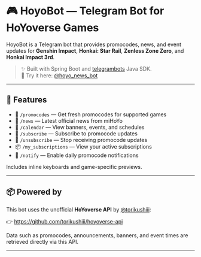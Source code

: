 # 🎮 HoyoBot — Telegram Bot for HoYoverse Games

HoyoBot is a Telegram bot that provides promocodes, news, and event updates for **Genshin Impact**, **Honkai: Star Rail**, **Zenless Zone Zero**, and **Honkai Impact 3rd**.

> ✨ Built with Spring Boot and [telegrambots](https://github.com/rubenlagus/TelegramBots) Java SDK.  
> 🤖 Try it here: [@hoyo_news_bot](https://t.me/hoyo_news_bot)

---

## 🔧 Features

- 🎁 `/promocodes` — Get fresh promocodes for supported games  
- 📰 `/news` — Latest official news from miHoYo  
- 📅 `/calendar` — View banners, events, and schedules  
- 🔔 `/subscribe` — Subscribe to promocode updates  
- 🚫 `/unsubscribe` — Stop receiving promocode updates  
- 📦 `/my_subscriptions` — View your active subscriptions  
- 🔔 `/notify` — Enable daily promocode notifications

Includes inline keyboards and game-specific previews.

---

## 📦 Powered by

This bot uses the unofficial **HoYoverse API** by [@torikushiii](https://github.com/torikushiii):

👉 https://github.com/torikushiii/hoyoverse-api

Data such as promocodes, announcements, banners, and event times are retrieved directly via this API.

---
